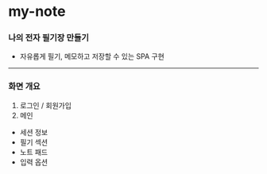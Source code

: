 # my-note

### 나의 전자 필기장 만들기
  - 자유롭게 필기, 메모하고 저장할 수 있는 SPA 구현

***

### 화면 개요
1. 로그인 / 회원가입
2. 메인 
  - 세션 정보
  - 필기 섹션
  - 노트 패드
  - 입력 옵션
